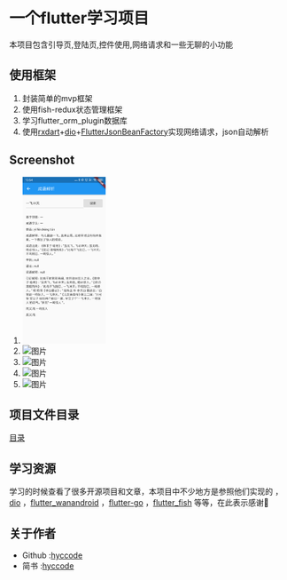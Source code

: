 # 一个flutter学习项目
本项目包含引导页,登陆页,控件使用,网络请求和一些无聊的小功能

## 使用框架
  1. 封装简单的mvp框架
  2. 使用fish-redux状态管理框架
  3. 学习flutter_orm_plugin数据库
  4. 使用[rxdart](https://github.com/ReactiveX/rxdart)+[dio](https://github.com/flutterchina/dio)+[FlutterJsonBeanFactory](https://github.com/zhangruiyu/FlutterJsonBeanFactory)实现网络请求，json自动解析
 

## Screenshot

   1. <img src="screenshot/731562641036_.pic.jpg" title="图片" width="150" /> 
   2. <img src="screenshot/731562641037_.pic.jpg" title="图片" width="150" /> 
   3. <img src="screenshot/731562641038_.pic.jpg" title="图片" width="150" /> 
   4. <img src="screenshot/731562641039_.pic.jpg" title="图片" width="150" /> 
   5. <img src="screenshot/731562641040_.pic.jpg" title="图片" width="150" /> 
   
## 项目文件目录
[目录](tree)

## 学习资源
  学习的时候查看了很多开源项目和文章，本项目中不少地方是参照他们实现的
  ，[dio](https://github.com/flutterchina/dio)
  ，[flutter_wanandroid](https://github.com/Sky24n/flutter_wanandroid)
  ，[flutter-go](https://github.com/alibaba/flutter-go)
  ，[flutter_fish](https://github.com/woaigmz/flutter_fish)
  等等，在此表示感谢🙏

## 关于作者
- Github :[hyccode](https://github.com/hyccode)
- 简书   :[hyccode](https://www.jianshu.com/u/05a596515104)
